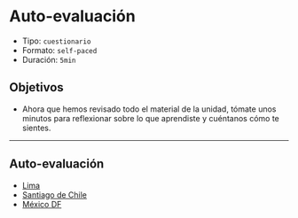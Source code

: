 # Auto-evaluación

- Tipo: `cuestionario`
- Formato: `self-paced`
- Duración: `5min`

## Objetivos

- Ahora que hemos revisado todo el material de la unidad, tómate unos minutos
  para reflexionar sobre lo que aprendiste y cuéntanos cómo te sientes.

***

## Auto-evaluación

- [Lima](https://goo.gl/forms/ZR23UISlc4mTMo0t1)
- [Santiago de Chile](https://goo.gl/forms/GKZp4jySRM8uax8u1)
- [México DF](https://goo.gl/forms/pJXC9k0A4A4wl8Q93)
